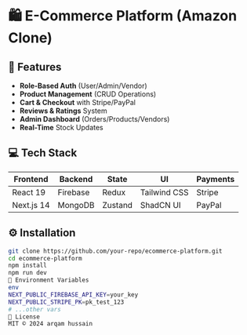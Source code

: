 # 🛍️ E-Commerce Platform (Amazon Clone)

## 🚀 Features
- **Role-Based Auth** (User/Admin/Vendor)
- **Product Management** (CRUD Operations)
- **Cart & Checkout** with Stripe/PayPal
- **Reviews & Ratings** System
- **Admin Dashboard** (Orders/Products/Vendors)
- **Real-Time** Stock Updates

## 💻 Tech Stack
| Frontend       | Backend    | State     | UI           | Payments  |
|----------------|------------|-----------|--------------|-----------|
| React 19       | Firebase   | Redux     | Tailwind CSS | Stripe    |
| Next.js 14     | MongoDB    | Zustand   | ShadCN UI    | PayPal    |

## ⚙️ Installation
```bash
git clone https://github.com/your-repo/ecommerce-platform.git
cd ecommerce-platform
npm install
npm run dev
🔧 Environment Variables
env
NEXT_PUBLIC_FIREBASE_API_KEY=your_key
NEXT_PUBLIC_STRIPE_PK=pk_test_123
# ...other vars
📜 License
MIT © 2024 arqam hussain


